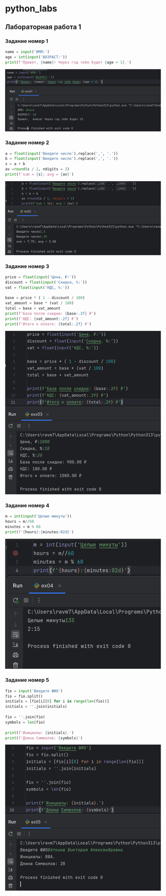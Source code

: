 # python_labs

## Лабораторная работа 1

### Задание номер 1

```python
name = input('ИМЯ:')
age = int(input('ВОЗРАСТ:'))
print(f'Привет, {name}! Через год тебе будет {age + 1}.')
```
![картинка номер 1](./images/lab01/ex1.png)

### Задание номер 2

```python
a = float(input('Введите число').replace(',', '.'))
b = float(input('Введите число').replace(',', '.'))
s = a + b
av =round(s / 2, ndigits = 2)
print(f'sum = {s}; avg = {av}')
```
![картинка номер 2](./images/lab01/ex2.png)

### Задание номер 3
```python
price = float(input('Цена, ₽:'))
discount = float(input('Скидка, %:'))
vat = float(input('НДС, %:'))

base = price * ( 1 - discount / 100)
vat_amount = base * (vat / 100)
total = base + vat_amount
print(f'База после скидки: {base:.2f} ₽')
print(f'НДС: {vat_amount:.2f} ₽')
print(f'Итого к оплате: {total:.2f} ₽')
```
![картинка номер 3](./images/lab01/ex3.png)

### Задание номер 4
```python
m = int(input('Целые минуты'))
hours = m//60
minutes = m % 60
print(f'{hours}:{minutes:02d}')
```
![картинка номер 4](./images/lab01/ex4.png)

### Задание номер 5
```python
fio = input('Введите ФИО')
fio = fio.split()
initials = [fio[i][0] for i in range(len(fio))]
initials = ''.join(initials)

fio = ''.join(fio)
symbols = len(fio)

print(f'Инициалы: {initials}.')
print(f'Длина Символов: {symbols}')
```
![картинка номер 5](./images/lab01/ex5.png)
